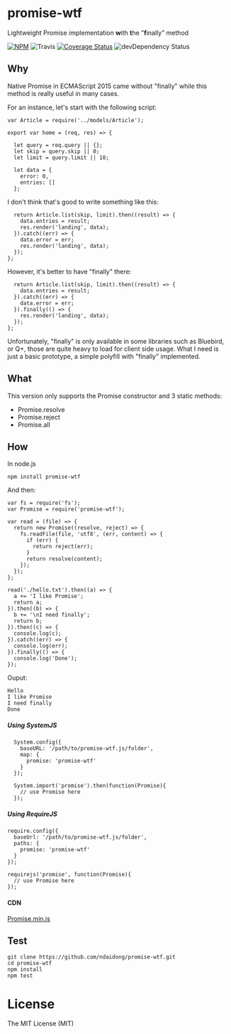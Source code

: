 # promise-wtf
Lightweight Promise implementation **w**ith **t**he "**f**inally" method

[![NPM](https://badge.fury.io/js/promise-wtf.svg)](https://badge.fury.io/js/promise-wtf)
![Travis](https://travis-ci.org/ndaidong/promise-wtf.svg?branch=master)
[![Coverage Status](https://coveralls.io/repos/github/ndaidong/promise-wtf/badge.svg?branch=master)](https://coveralls.io/github/ndaidong/promise-wtf?branch=master)
![devDependency Status](https://david-dm.org/ndaidong/promise-wtf.svg)


## Why

Native Promise in ECMAScript 2015 came without "finally" while this method is really useful in many cases.

For an instance, let's start with the following script:

```
var Article = require('../models/Article');

export var home = (req, res) => {

  let query = req.query || {};
  let skip = query.skip || 0;
  let limit = query.limit || 10;

  let data = {
    error: 0,
    entries: []
  };
```

I don't think that's good to write something like this:

```
  return Article.list(skip, limit).then((result) => {
    data.entries = result;
    res.render('landing', data);
  }).catch((err) => {
    data.error = err;
    res.render('landing', data);
  });
};
```

However, it's better to have "finally" there:

```
  return Article.list(skip, limit).then((result) => {
    data.entries = result;
  }).catch((err) => {
    data.error = err;
  }).finally(() => {
    res.render('landing', data);
  });
};
```

Unfortunately, "finally" is only available in some libraries such as Bluebird, or Q+, those are quite heavy to load for client side usage. What I need is just a basic prototype, a simple polyfill with "finally" implemented.


## What

This version only supports the Promise constructor and 3 static methods:

- Promise.resolve
- Promise.reject
- Promise.all


## How

In node.js

```
npm install promise-wtf
```

And then:

```
var fs = require('fs');
var Promise = require('promise-wtf');

var read = (file) => {
  return new Promise((resolve, reject) => {
    fs.readFile(file, 'utf8', (err, content) => {
      if (err) {
        return reject(err);
      }
      return resolve(content);
    });
  });
};

read('./hello.txt').then((a) => {
  a += 'I like Promise';
  return a;
}).then((b) => {
  b += '\nI need finally';
  return b;
}).then((c) => {
  console.log(c);
}).catch((err) => {
  console.log(err);
}).finally(() => {
  console.log('Done');
});
```

Ouput:
```
Hello
I like Promise
I need finally
Done
```


##### Using SystemJS

```
  System.config({
    baseURL: '/path/to/promise-wtf.js/folder',
    map: {
      promise: 'promise-wtf'
    }
  });

  System.import('promise').then(function(Promise){
    // use Promise here
  });

```

##### Using RequireJS

```
require.config({
  baseUrl: '/path/to/promise-wtf.js/folder',
  paths: {
    promise: 'promise-wtf'
  }
});

requirejs('promise', function(Promise){
  // use Promise here
});

```

#### CDN

[Promise.min.js](https://cdn.rawgit.com/ndaidong/promise-wtf/master/dist/Promise.min.js)


## Test

```
git clone https://github.com/ndaidong/promise-wtf.git
cd promise-wtf
npm install
npm test
```


# License

The MIT License (MIT)
